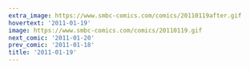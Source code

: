 ```yaml
---
extra_image: https://www.smbc-comics.com/comics/20110119after.gif
hovertext: '2011-01-19'
image: https://www.smbc-comics.com/comics/20110119.gif
next_comic: '2011-01-20'
prev_comic: '2011-01-18'
title: '2011-01-19'
---
```


